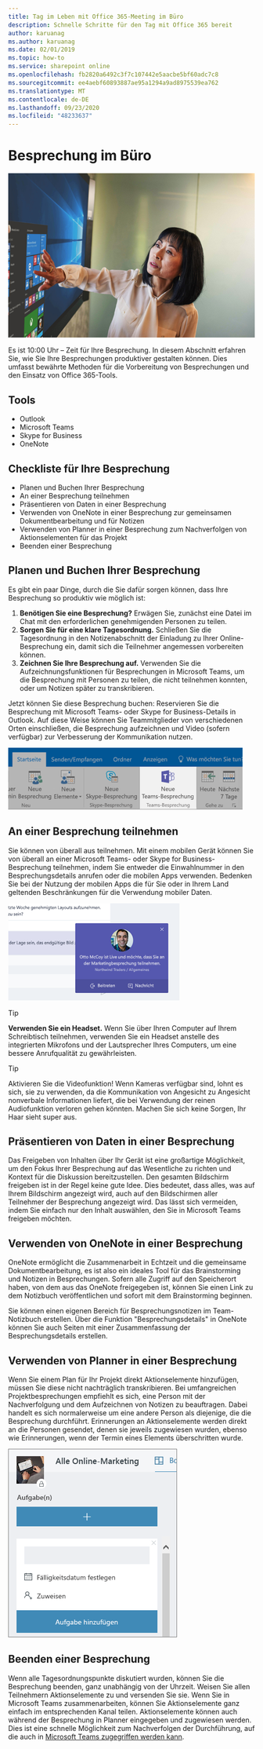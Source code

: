 ```yaml
---
title: Tag im Leben mit Office 365-Meeting im Büro
description: Schnelle Schritte für den Tag mit Office 365 bereit
author: karuanag
ms.author: karuanag
ms.date: 02/01/2019
ms.topic: how-to
ms.service: sharepoint online
ms.openlocfilehash: fb2820a6492c3f7c107442e5aacbe5bf60adc7c8
ms.sourcegitcommit: ee4aebf60893887ae95a1294a9ad8975539ea762
ms.translationtype: MT
ms.contentlocale: de-DE
ms.lasthandoff: 09/23/2020
ms.locfileid: "48233637"
---
```

# <a name="meeting-at-the-office"></a>Besprechung im Büro

![Unterwegs (Bild)](media/ditl_meeting.png)

Es ist 10:00 Uhr – Zeit für Ihre Besprechung. In diesem Abschnitt erfahren Sie, wie Sie Ihre Besprechungen produktiver gestalten können.  Dies umfasst bewährte Methoden für die Vorbereitung von Besprechungen und den Einsatz von Office 365-Tools.  

## <a name="tools"></a>Tools
- Outlook
- Microsoft Teams
- Skype for Business
- OneNote

## <a name="checklist-for-your-meeting"></a>Checkliste für Ihre Besprechung
- Planen und Buchen Ihrer Besprechung
- An einer Besprechung teilnehmen
- Präsentieren von Daten in einer Besprechung
- Verwenden von OneNote in einer Besprechung zur gemeinsamen Dokumentbearbeitung und für Notizen
- Verwenden von Planner in einer Besprechung zum Nachverfolgen von Aktionselementen für das Projekt
- Beenden einer Besprechung
 
## <a name="plan-and-book-your-meeting"></a>Planen und Buchen Ihrer Besprechung
Es gibt ein paar Dinge, durch die Sie dafür sorgen können, dass Ihre Besprechung so produktiv wie möglich ist:

1. **Benötigen Sie eine Besprechung?** Erwägen Sie, zunächst eine Datei im Chat mit den erforderlichen genehmigenden Personen zu teilen.  
1. **Sorgen Sie für eine klare Tagesordnung.**  Schließen Sie die Tagesordnung in den Notizenabschnitt der Einladung zu Ihrer Online-Besprechung ein, damit sich die Teilnehmer angemessen vorbereiten können.
1. **Zeichnen Sie Ihre Besprechung auf.** Verwenden Sie die Aufzeichnungsfunktionen für Besprechungen in Microsoft Teams, um die Besprechung mit Personen zu teilen, die nicht teilnehmen konnten, oder um Notizen später zu transkribieren.  

Jetzt können Sie diese Besprechung buchen: Reservieren Sie die Besprechung mit Microsoft Teams- oder Skype for Business-Details in Outlook. Auf diese Weise können Sie Teammitglieder von verschiedenen Orten einschließen, die Besprechung aufzeichnen und Video (sofern verfügbar) zur Verbesserung der Kommunikation nutzen. 

![Teams in Outlook ](media/ditl_teamsoutlook.png)

## <a name="join-a-meeting"></a>An einer Besprechung teilnehmen
Sie können von überall aus teilnehmen. Mit einem mobilen Gerät können Sie von überall an einer Microsoft Teams- oder Skype for Business-Besprechung teilnehmen, indem Sie entweder die Einwahlnummer in den Besprechungsdetails anrufen oder die mobilen Apps verwenden. Bedenken Sie bei der Nutzung der mobilen Apps die für Sie oder in Ihrem Land geltenden Beschränkungen für die Verwendung mobiler Daten.

![Einladungsbenachrichtigung für eine Teams-Besprechung](media/ditl_teamsjoin.png)

> [!TIP]
> **Verwenden Sie ein Headset.** Wenn Sie über Ihren Computer auf Ihrem Schreibtisch teilnehmen, verwenden Sie ein Headset anstelle des integrierten Mikrofons und der Lautsprecher Ihres Computers, um eine bessere Anrufqualität zu gewährleisten.

> [!TIP]
> Aktivieren Sie die Videofunktion! Wenn Kameras verfügbar sind, lohnt es sich, sie zu verwenden, da die Kommunikation von Angesicht zu Angesicht nonverbale Informationen liefert, die bei Verwendung der reinen Audiofunktion verloren gehen könnten. Machen Sie sich keine Sorgen, Ihr Haar sieht super aus. 

## <a name="present-information-in-a-meeting"></a>Präsentieren von Daten in einer Besprechung
Das Freigeben von Inhalten über Ihr Gerät ist eine großartige Möglichkeit, um den Fokus Ihrer Besprechung auf das Wesentliche zu richten und Kontext für die Diskussion bereitzustellen. Den gesamten Bildschirm freigeben ist in der Regel keine gute Idee. Dies bedeutet, dass alles, was auf Ihrem Bildschirm angezeigt wird, auch auf den Bildschirmen aller Teilnehmer der Besprechung angezeigt wird. Das lässt sich vermeiden, indem Sie einfach nur den Inhalt auswählen, den Sie in Microsoft Teams freigeben möchten. 

## <a name="use-onenote-in-a-meeting"></a>Verwenden von OneNote in einer Besprechung
OneNote ermöglicht die Zusammenarbeit in Echtzeit und die gemeinsame Dokumentbearbeitung, es ist also ein ideales Tool für das Brainstorming und Notizen in Besprechungen. Sofern alle Zugriff auf den Speicherort haben, von dem aus das OneNote freigegeben ist, können Sie einen Link zu dem Notizbuch veröffentlichen und sofort mit dem Brainstorming beginnen.

Sie können einen eigenen Bereich für Besprechungsnotizen im Team-Notizbuch erstellen. Über die Funktion "Besprechungsdetails" in OneNote können Sie auch Seiten mit einer Zusammenfassung der Besprechungsdetails erstellen.

## <a name="use-planner-in-a-meeting"></a>Verwenden von Planner in einer Besprechung
Wenn Sie einem Plan für Ihr Projekt direkt Aktionselemente hinzufügen, müssen Sie diese nicht nachträglich transkribieren. Bei umfangreichen Projektbesprechungen empfiehlt es sich, eine Person mit der Nachverfolgung und dem Aufzeichnen von Notizen zu beauftragen. Dabei handelt es sich normalerweise um eine andere Person als diejenige, die die Besprechung durchführt. Erinnerungen an Aktionselemente werden direkt an die Personen gesendet, denen sie jeweils zugewiesen wurden, ebenso wie Erinnerungen, wenn der Termin eines Elements überschritten wurde. 

![Planner-Aufgabe](media/ditl_task.png)

## <a name="end-a-meeting"></a>Beenden einer Besprechung
Wenn alle Tagesordnungspunkte diskutiert wurden, können Sie die Besprechung beenden, ganz unabhängig von der Uhrzeit. Weisen Sie allen Teilnehmern Aktionselemente zu und versenden Sie sie. Wenn Sie in Microsoft Teams zusammenarbeiten, können Sie Aktionselemente ganz einfach im entsprechenden Kanal teilen. Aktionselemente können auch während der Besprechung in Planner eingegeben und zugewiesen werden. Dies ist eine schnelle Möglichkeit zum Nachverfolgen der Durchführung, auf die auch in [Microsoft Teams zugegriffen werden kann](https://support.office.com/article/use-planner-in-microsoft-teams-62798a9f-e8f7-4722-a700-27dd28a06ee0). 